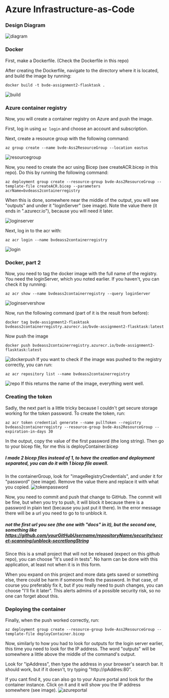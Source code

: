 # Azure Infrastructure-as-Code

### Design Diagram
![diagram](https://i.imgur.com/e8Stu74.png)

### Docker
First, make a Dockerfile.
(Check the Dockerfile in this repo)

After creating the Dockerfile, navigate to the directory where it is located, and build the image by running:
```
docker build -t bvde-assignment2-flasktask .
```
![build](https://i.imgur.com/e9NhkiA.png)


### Azure container registry
Now, you will create a container registry on Azure and push the image.

First, log in using
``` az login ```
and choose an account and subscription.

Next, create a resource group with the following command:
```
az group create --name bvde-Ass2ResourceGroup --location eastus
```
![resourcegroup](https://i.imgur.com/q2DOw2m.png)


Now, you need to create the acr using Bicep (see createACR.bicep in this repo). Do this by running the following command:
```
az deployment group create --resource-group bvde-Ass2ResourceGroup --template-file createACR.bicep --parameters acrName=bvdeass2containerregistry
```
When this is done, somewhere near the middle of the output, you will see "outputs" and under it "loginServer" (see image). Note the value there (it ends in ".azurecr.io"), because you will need it later.

![loginserver](https://i.imgur.com/HFUB6Up.png)


Next, log in to the acr with:
```
az acr login --name bvdeass2containerregistry
```
![login](https://i.imgur.com/8Lfapin.png)

### Docker, part 2
Now, you need to tag the docker image with the full name of the registry.
You need the loginServer, which you noted earlier. If you haven't, you can check it by running:
```
az acr show --name bvdeass2containerregistry --query loginServer
```
![loginservershow](https://i.imgur.com/tsl9wbd.png)

Now, run the following command (part of it is the result from before):
```
docker tag bvde-assignment2-flasktask bvdeass2containerregistry.azurecr.io/bvde-assignment2-flasktask:latest
```

Now push the image
```
docker push bvdeass2containerregistry.azurecr.io/bvde-assignment2-flasktask:latest
```
![dockerpush](https://i.imgur.com/OO5GLUT.png)
If you want to check if the image was pushed to the registry correctly, you can run:
```
az acr repository list --name bvdeass2containerregistry
```
![repo](https://i.imgur.com/sdhavBJ.png)
If this returns the name of the image, everything went well.

### Creating the token
Sadly, the next part is a little tricky because I couldn't get secure storage working for the token password.
To create the token, run:
```
az acr token credential generate --name pullToken --registry bvdeass2containerregistry --resource-group bvde-Ass2ResourceGroup --expiration-in-days 30
````
In the output, copy the value of the first password (the long string). Then go to your bicep file, for me this is deployContainer.bicep
##### I made 2 bicep files instead of 1, to have the creation and deployment separated, you can do it with 1 bicep file aswell.

In the containerGroup, look for "imageRegistryCredentials", and under it for "password" (see image).
Remove the value there and replace it with what you copied.
![tokenpassword](https://i.imgur.com/RlnW2vW.png)

Now, you need to commit and push that change to GitHub.
The commit will be fine, but when you try to push, it will block it because there is a password in plain text (because you just put it there).
In the error message there will be a url you need to go to to unblock it.
##### not the first url you see (the one with "docs" in it), but the second one, something like https://github.com/yourGitHubUsername/repositoryName/security/secret-scanning/unblock-secretlongString

Since this is a small project that will not be released (expect on this github repo), you can choose "It's used in tests". No harm can be done with this application, at least not when it is in this form.

When you expand on this project and more data gets saved or something else, there could be harm if someone finds the password. In that case, of course you preferably fix it, but if you really need to push changes, you can choose "I'll fix it later". This alerts admins of a possible security risk, so no one can forget about this.

### Deploying the container
Finally, when the push worked correctly, run:
```
az deployment group create --resource-group bvde-Ass2ResourceGroup --template-file deployContainer.bicep
```

Now, similarly to how you had to look for outputs for the login server earlier, this time you need to look for the IP address. The word "outputs" will be somewhere a little above the middle of the command's output.

Look for "ipAddress", then type the address in your browser's search bar. It should work, but if it doesn't, try typing "http://ipAddres:80".

If you cant find it, you can also go to your Azure portal and look for the container instance. Click on it and it will show you the IP address somewhere (see image).
![azureportal](https://i.imgur.com/ZJuDSZm.png)
